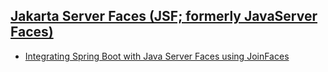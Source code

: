 ## [Jakarta Server Faces (JSF; formerly JavaServer Faces)](https://en.wikipedia.org/wiki/Jakarta_Server_Faces)
- [Integrating Spring Boot with Java Server Faces using JoinFaces](https://medium.com/@tsepomaleka/integrating-spring-boot-with-java-server-faces-using-joinfaces-297e64f6a28f)
